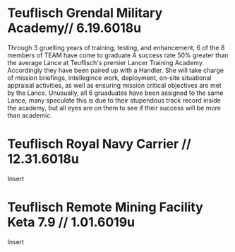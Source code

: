 # Teuflisch Grendal Military Academy// 6.19.6018u

Through 3 gruelling years of training, testing, and enhancement, 6 of the 8 members of TEAM have come to graduate   A success rate 50% greater than the average Lance at Teuflisch's premier Lancer Training Academy. Accordingly they have been paired up with a Handler.  She will take charge of mission briefings, intellegince work, deployment, on-site situational appraisal activities, as well as ensuring mission critical objectives are met by the Lance.  Unusually, all 6 gruaduates have been assigned to the same Lance, many speculate this is due to their stupendous track record inside the academy, but all eyes are on them to see if their success will be more than academic. 

# Teuflisch Royal Navy Carrier // 12.31.6018u

Insert

# Teuflisch Remote Mining Facility Keta 7.9 // 1.01.6019u

Insert
